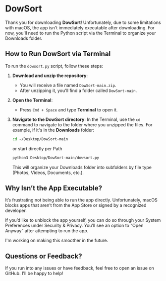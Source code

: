 # DowSort

Thank you for downloading **DowSort**! Unfortunately, due to some limitations with macOS, the app isn't immediately executable after downloading. For now, you'll need to run the Python script via the Terminal to organize your Downloads folder.

## How to Run DowSort via Terminal

To run the `dowsort.py` script, follow these steps:

1. **Download and unzip the repository**:
   - You will receive a file named `DowSort-main.zip`.
   - After unzipping it, you'll find a folder called `DowSort-main`.

2. **Open the Terminal**:
   - Press `Cmd + Space` and type **Terminal** to open it.

3. **Navigate to the DowSort directory**:
   In the Terminal, use the `cd` command to navigate to the folder where you unzipped the files. For example, if it's in the **Downloads** folder:
   ```bash
   cd ~/Desktop/DowSort-main
   ```
   or start directly per Path

   ```bash
   python3 Desktop/DowSort-main/dowsort.py
   ```
   This will organize your Downloads folder into subfolders by file type (Photos, Videos, Documents, etc.).

## Why Isn’t the App Executable?

It’s frustrating not being able to run the app directly. Unfortunately, macOS blocks apps that aren’t from the App Store or signed by a recognized developer.

If you’d like to unblock the app yourself, you can do so through your System Preferences under Security & Privacy. You’ll see an option to “Open Anyway” after attempting to run the app.

I'm working on making this smoother in the future.

## Questions or Feedback?

If you run into any issues or have feedback, feel free to open an issue on GitHub. I'll be happy to help!
